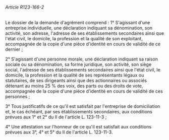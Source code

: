 ###### Article R123-166-2

Le dossier de la demande d'agrément comprend : 1° S'agissant d'une entreprise individuelle, une déclaration indiquant sa dénomination, son activité, son adresse, l'adresse de ses établissements secondaires ainsi que l'état civil, le domicile, la profession et la qualité de son exploitant, accompagnée de la copie d'une pièce d'identité en cours de validité de ce dernier ;

2° S'agissant d'une personne morale, une déclaration indiquant sa raison sociale ou sa dénomination, sa forme juridique, son activité, son siège social, l'adresse de ses établissements secondaires ainsi que l'état civil, le domicile, la profession et la qualité de ses représentants légaux ou statutaires, de ses dirigeants ainsi que des actionnaires ou associés détenant au moins 25 % des voix, des parts ou des droits de vote, accompagnée de la copie d'une pièce d'identité en cours de validité de ces personnes ;

3° Tous justificatifs de ce qu'il est satisfait par l'entreprise de domiciliation et, le cas échéant, par ses établissements secondaires, aux conditions prévues aux 1° et 2° du II de l'article L. 123-11-3 ;

4° Une attestation sur l'honneur de ce qu'il est satisfait aux conditions prévues aux 3°, 4° et 5° du II de l'article L. 123-11-3.

